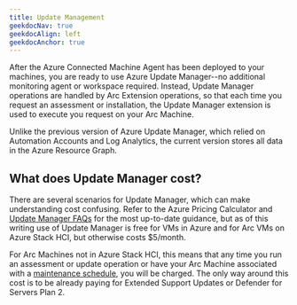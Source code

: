 ```yaml
---
title: Update Management
geekdocNav: true
geekdocAlign: left
geekdocAnchor: true
---
```



After the Azure Connected Machine Agent has been deployed to your machines, you are ready to use Azure Update Manager--no additional monitoring agent or workspace required. Instead, Update Manager operations are handled by Arc Extension operations, so that each time you request an assessment or installation, the Update Manager extension is used to execute you request on your Arc Machine.

Unlike the previous version of Azure Update Manager, which relied on Automation Accounts and Log Analytics, the current version stores all data in the Azure Resource Graph.

## What does Update Manager cost?

There are several scenarios for Update Manager, which can make understanding cost confusing. Refer to the Azure Pricing Calculator and [Update Manager FAQs](https://learn.microsoft.com/azure/update-manager/update-manager-faq) for the most up-to-date guidance, but as of this writing use of Update Manager is free for VMs in Azure and for Arc VMs on Azure Stack HCI, but otherwise costs $5/month.

For Arc Machines not in Azure Stack HCI, this means that any time you run an assessment or update operation or have your Arc Machine associated with a  [maintenance schedule](https://learn.microsoft.com/azure/virtual-machines/maintenance-configurations), you will be charged. The only way around this cost is to be already paying for Extended Support Updates or Defender for Servers Plan 2.

